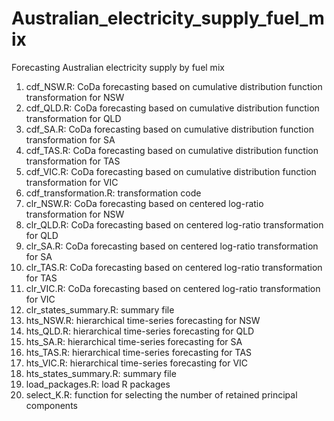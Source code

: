 # Australian_electricity_supply_fuel_mix
Forecasting Australian electricity supply by fuel mix

1. cdf_NSW.R: CoDa forecasting based on cumulative distribution function transformation for NSW
2. cdf_QLD.R: CoDa forecasting based on cumulative distribution function transformation for QLD
3. cdf_SA.R:  CoDa forecasting based on cumulative distribution function transformation for SA
4. cdf_TAS.R: CoDa forecasting based on cumulative distribution function transformation for TAS
5. cdf_VIC.R: CoDa forecasting based on cumulative distribution function transformation for VIC
6. cdf_transformation.R: transformation code
7. clr_NSW.R: CoDa forecasting based on centered log-ratio transformation for NSW
8. clr_QLD.R: CoDa forecasting based on centered log-ratio transformation for QLD
9. clr_SA.R: CoDa forecasting based on centered log-ratio transformation for SA
10. clr_TAS.R: CoDa forecasting based on centered log-ratio transformation for TAS
11. clr_VIC.R: CoDa forecasting based on centered log-ratio transformation for VIC
12. clr_states_summary.R: summary file
13. hts_NSW.R: hierarchical time-series forecasting for NSW
14. hts_QLD.R: hierarchical time-series forecasting for QLD
15. hts_SA.R: hierarchical time-series forecasting for SA
16. hts_TAS.R: hierarchical time-series forecasting for TAS
17. hts_VIC.R: hierarchical time-series forecasting for VIC
18. hts_states_summary.R: summary file
19. load_packages.R: load R packages
20. select_K.R: function for selecting the number of retained principal components
